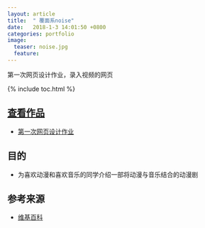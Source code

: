 ```yaml
---
layout: article
title:  " 覆面系noise"
date:   2018-1-3 14:01:50 +0800
categories: portfolio
image:
  teaser: noise.jpg
  feature: 
---
```

第一次网页设计作业，录入视频的网页

{% include toc.html %}

## [查看作品](https://YouYou-Chen.github.io/portfolio/zuoyeyi)
* [第一次网页设计作业](https://YouYou-Chen.github.io/portfolio/zuoyeyi)

## 目的
* 为喜欢动漫和喜欢音乐的同学介绍一部将动漫与音乐结合的动漫剧


## 参考来源
* [维基百科](https://baike.baidu.com/item/%E8%A6%86%E9%9D%A2%E7%B3%BBNOISE/14083288?fr=aladdin)

